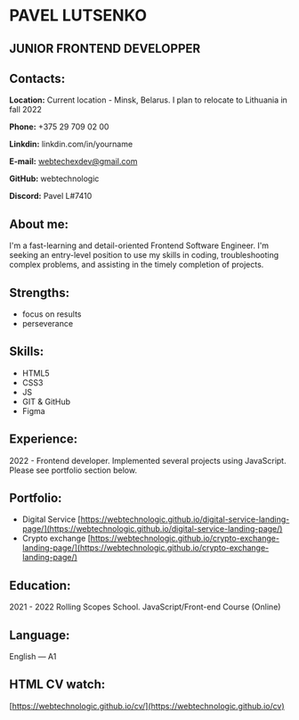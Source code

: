 # PAVEL LUTSENKO 
## JUNIOR FRONTEND DEVELOPPER

## Contacts:
__Location:__ Current location - Minsk, Belarus. I plan to relocate to Lithuania in fall 2022

__Phone:__ +375 29 709 02 00

__Linkdin:__ linkdin.com/in/yourname

__E-mail:__ webtechexdev@gmail.com

__GitHub:__ webtechnologic

__Discord:__ Pavel L#7410

## About me:
I'm a fast-learning and detail-oriented Frontend Software Engineer. I'm seeking an entry-level position to use my skills in coding, troubleshooting complex problems, and assisting in the timely completion of projects.

## Strengths: 
- focus on results
- perseverance

## Skills:
- HTML5
- CSS3
- JS
- GIT & GitHub
- Figma

## Experience:
2022 - Frontend developer. Implemented several projects using JavaScript. Please see portfolio section below.

## Portfolio:
- Digital Service [https://webtechnologic.github.io/digital-service-landing-page/](https://webtechnologic.github.io/digital-service-landing-page/)
- Crypto exchange  [https://webtechnologic.github.io/crypto-exchange-landing-page/](https://webtechnologic.github.io/crypto-exchange-landing-page/)

## Education:
2021 - 2022 Rolling Scopes School. JavaScript/Front-end Course (Online)

## Language:
English — A1

## HTML CV watch:
[https://webtechnologic.github.io/cv/](https://webtechnologic.github.io/cv)